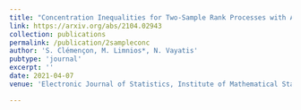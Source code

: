 ```yaml
---
title: "Concentration Inequalities for Two-Sample Rank Processes with Application to Bipartite Ranking"
link: https://arxiv.org/abs/2104.02943
collection: publications
permalink: /publication/2sampleconc
author: 'S. Clémençon, M. Limnios*, N. Vayatis'
pubtype: 'journal'
excerpt: ''
date: 2021-04-07
venue: 'Electronic Journal of Statistics, Institute of Mathematical Statistics and Bernoulli Society, vol 15(2), pp 4659 -- 4717.  <em>*Corresponding Author, alphabetical order that does not represent the author's contributions</em>'

---
```

